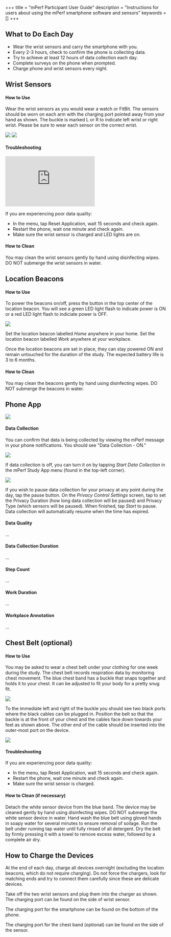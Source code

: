 +++
title = "mPerf Participant User Guide"
description = "Instructions for users about using the mPerf smartphone software and sensors"
keywords = []
+++


## What to Do Each Day

- Wear the wrist sensors and carry the smartphone with you.
- Every 2-3 hours, check to confirm the phone is collecting data.
- Try to achieve at least 12 hours of data collection each day.
- Complete surveys on the phone when prompted.
- Charge phone and wrist sensors every night.

## Wrist Sensors

#### How to Use

Wear the wrist sensors as you would wear a watch or FitBit. The sensors should be worn on each arm with the charging port pointed away from your hand as shown. The buckle is marked L or R to indicate left wrist or right wrist. Please be sure to wear each sensor on the correct wrist.

<img src="/img/howto/mPerf/MSHRVwearingL.png">

<img src="/img/howto/mPerf/MSHRVwearingR.png">

#### Troubleshooting
<iframe src="https://www.youtube.com/embed/e_CtHfjG_iQ" width="280" height="157" frameborder="0" allowfullscreen="allowfullscreen"></iframe>

If you are experiencing poor data quality:

- In the menu, tap Reset Application, wait 15 seconds and check again.
- Restart the phone, wait one minute and check again.
- Make sure the wrist sensor is charged and LED lights are on.

#### How to Clean

You may clean the wrist sensors gently by hand using disinfecting wipes. DO NOT submerge the wrist sensors in water.

## Location Beacons

#### How to Use

To power the beacons on/off, press the button in the top center of the location beacon. You will see a green LED light flash to indicate power is ON or a red LED light flash to indiciate power is OFF.

<img src="/img/howto/mPerf/Beacon2.png">

Set the location beacon labelled *Home* anywhere in your home. Set the location beacon labelled *Work* anywhere at your workplace.

Once the location beacons are set in place, they can stay powered ON and remain untouched for the duration of the study. The expected battery life is 3 to 6 months.

#### How to Clean

You may clean the beacons gently by hand using disinfecting wipes. DO NOT submerge the beacons in water.

## Phone App

<img src="/img/howto/mPerf/mPerfStudyIcon.png">

#### Data Collection

You can confirm that data is being collected by viewing the mPerf message in your phone notifications. You should see "Data Collection - ON."

<img src="/img/howto/mPerf/mPerfNotificationON.png">

If data collection is off, you can turn it on by tapping *Start Data Collection* in the mPerf Study App menu (found in the top-left corner).

<img src="/img/howto/mPerf/StartDataButton.png">

If you wish to pause data collection for your privacy at any point during the day, tap the pause button.  On the *Privacy Control Settings* screen, tap to set the Privacy Duration (how long data collection will be paused) and Privacy Type (which sensors will be paused). When finished, tap *Start* to pause. Data collection will automatically resume when the time has expired.

#### Data Quality

...

#### Data Collection Duration

...

#### Step Count

...

#### Work Duration

...

#### Workplace Annotation

...


## Chest Belt (optional)

#### How to Use

You may be asked to wear a chest belt under your clothing for one week during the study. The chest belt records respiration data by monitoring chest movement. The blue chest band has a buckle that snaps together and holds it to your chest. It can be adjusted to fit your body for a pretty snug fit.

<img src="/img/howto/mPerf/AutoSenseChest.png">

To the immediate left and right of the buckle you should see two black ports where the black cables can be plugged in. Position the belt so that the backle is at the front of your chest and the cables face down towards your feet as shown above. The other end of the cable should be inserted into the outer-most port on the device.

<img src="/img/howto/mPerf/ASchestRIPplug.png">

#### Troubleshooting

If you are experiencing poor data quality:

- In the menu, tap Reset Application, wait 15 seconds and check again.
- Restart the phone, wait one minute and check again.
- Make sure the wrist sensor is charged.

#### How to Clean (if necessary)

Detach the white sensor device from the blue band. The device may be cleaned gently by hand using disinfecting wipes. DO NOT submerge the white sensor device in water. Hand wash the blue belt using gloved hands in soapy water for several minutes to ensure removal of soilage. Run the belt under running tap water until fully rinsed of all detergent. Dry the belt by firmly pressing it with a towel to remove excess water, followed by a complete air dry.


## How to Charge the Devices

At the end of each day, charge all devices overnight (excluding the location beacons, which do not require charging). Do not force the chargers, look for matching ends and try to connect them carefully since these are delicate devices.

Take off the two wrist sensors and plug them into the charger as shown. The charging port can be found on the side of wrist sensor.


The charging port for the smartphone can be found on the bottom of the phone.


The charging port for the chest band (optional) can be found on the side of the sensor.
